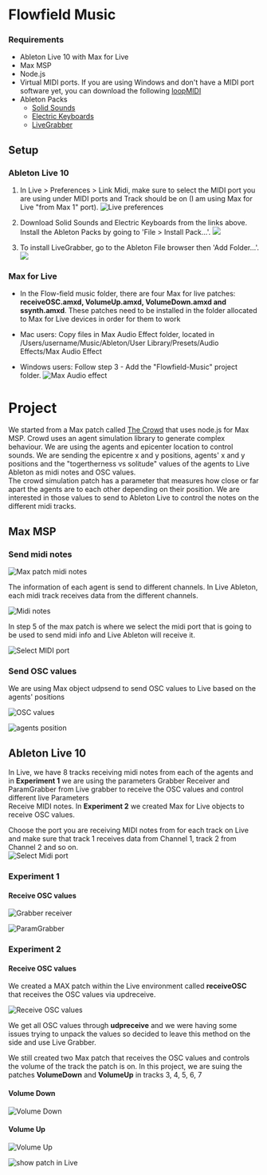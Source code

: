 # Flowfield Music
### Requirements  
- Ableton Live 10 with Max for Live
- Max MSP
- Node.js
- Virtual MIDI ports. If you are using Windows and don't have a MIDI port software yet, you can download the following [loopMIDI](https://www.tobias-erichsen.de/software/loopmidi.html)
- Ableton Packs
	- [Solid Sounds](https://www.ableton.com/en/packs/solid-sounds/) 
	- [Electric Keyboards](https://www.ableton.com/en/packs/electric-keyboards/)
	- [LiveGrabber](https://www.showsync.com/tools)  
	 
## Setup
### Ableton Live 10

1. In Live > Preferences > Link Midi, make sure to select the MIDI port you are using under MIDI ports and Track should be on (I am using Max for Live "from Max 1" port). ![Live preferences](images/LivePreferences.png)  
2. Download Solid Sounds and Electric Keyboards from the links above. Install the Ableton Packs by going to 'File > Install Pack...'.  ![](images/install-pack.jpg)

3. To install LiveGrabber, go to the Ableton File browser then 'Add Folder...'. ![](images/add-pack-folder.jpg) 



### Max for Live  
- In the Flow-field music folder, there are four Max for live patches: **receiveOSC.amxd, VolumeUp.amxd, VolumeDown.amxd and ssynth.amxd**. These patches need to be installed in the folder allocated to Max for Live devices in order for them to work

- Mac users: Copy files in Max Audio Effect folder, located in /Users/username/Music/Ableton/User Library/Presets/Audio Effects/Max Audio Effect
- Windows users: Follow step 3 - Add the "Flowfield-Music" project folder.
![Max Audio effect](images/MAxAudioEffectFolder.png)  





# Project

We started from a Max patch called [The Crowd](https://cycling74.com/tutorials/node-recipe-02-the-crowd) that uses node.js for Max MSP. Crowd uses an agent simulation library to generate complex behaviour. 
We are using the agents and epicenter location to control sounds. We are sending the epicentre x and y positions, agents' x and y positions and the "togertherness vs solitude" values of the agents to Live Ableton as midi notes and OSC values.  
The crowd simulation patch has a parameter that measures how close or far apart the agents are to each other depending on their position. We are interested in those values to send to Ableton Live to control the notes on the different midi tracks. 

## Max MSP

### Send midi notes 

![Max patch midi notes](images/midiNotestoLive01.png)

The information of each agent is send to different channels. In Live Ableton, each midi track receives data from the different channels.  

![Midi notes](images/midiNotestoLive02.png)  

In step 5 of the max patch is where we select the midi port that is going to be used to send midi info and Live Ableton will receive it. 

![Select MIDI port](images/chooseMIDIport.png)  


### Send OSC values

We are using Max object udpsend to send OSC values to Live based on the agents' positions

![OSC values](images/OSCvalues1.png)

![agents position](images/agentsPosition.png)





## Ableton Live 10

In Live, we have 8 tracks receiving midi notes from each of the agents and in **Experiment 1** we are using the parameters Grabber Receiver and ParamGrabber from Live grabber to receive the OSC values and control different live Parameters  
Receive MIDI notes. In **Experiment 2** we created Max for Live objects to receive OSC values.  

Choose the port you are receiving MIDI notes from for each track on Live and make sure that track 1 receives data from Channel 1, track 2 from Channel 2 and so on.  
![Select Midi port](images/ReceiveMIDI.png)


### Experiment 1  

#### Receive OSC values

![Grabber receiver](images/GrabberReceiver.png)  

![ParamGrabber](images/ParamGrabber.png)  


### Experiment 2  

#### Receive OSC values

We created a MAX patch within the Live environment called **receiveOSC** that receives the OSC values via updreceive. 

![Receive OSC values](images/receiveOSCMaxpatch.png) 

We get all OSC values through **udpreceive** and we were having some issues trying to unpack the values so decided to leave this method on the side and use Live Grabber.  

We still created two Max patch that receives the OSC values and controls the volume of the track the patch is on.   In this project, we are suing the patches **VolumeDown** and **VolumeUp** in tracks 3, 4, 5, 6, 7


#### Volume Down

![Volume Down](images/VolumeDownPatch.png)  


#### Volume Up

![Volume Up](images/VolumeUp.png)  

![show patch in Live](images/track7.png)

